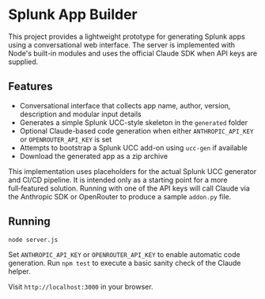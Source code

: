 # Splunk App Builder

This project provides a lightweight prototype for generating Splunk apps using a conversational web interface. The server is implemented with Node's built-in modules and uses the official Claude SDK when API keys are supplied.

## Features

- Conversational interface that collects app name, author, version, description and modular input details
- Generates a simple Splunk UCC-style skeleton in the `generated` folder
- Optional Claude-based code generation when either `ANTHROPIC_API_KEY` or `OPENROUTER_API_KEY` is set
- Attempts to bootstrap a Splunk UCC add-on using `ucc-gen` if available
- Download the generated app as a zip archive

This implementation uses placeholders for the actual Splunk UCC generator and CI/CD pipeline. It is intended only as a starting point for a more full‑featured solution.
Running with one of the API keys will call Claude via the Anthropic SDK or OpenRouter to produce a sample `addon.py` file.

## Running

```bash
node server.js
```

Set `ANTHROPIC_API_KEY` or `OPENROUTER_API_KEY` to enable automatic code generation.
Run `npm test` to execute a basic sanity check of the Claude helper.

Visit `http://localhost:3000` in your browser.
